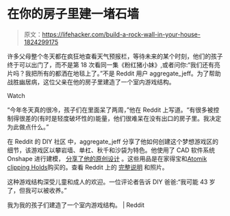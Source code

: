 # 在你的房子里建一堵石墙

> 原文：<https://lifehacker.com/build-a-rock-wall-in-your-house-1824299175>

许多父母整个冬天都在疯狂地查看天气预报栏，等待未来的某个时刻，他们的孩子终于可以出门了，而不是第 18 次看同一集《粉红猪小妹》,或者问你:“我们还有亮片吗？我把所有的都洒在地毯上了。”不是 Reddit 用户 aggregate_jeff。为了帮助战胜幽居病，这位父亲在他的房子里建造了一个室内游戏结构。

Watch

“今年冬天真的很冷，孩子们在里面呆了两周，”他在 Reddit 上写道。“有很多被控制得很差的(有时是轻度破坏性的)能量，他们很难呆在没有出口的房子里。我决定为此做点什么。”

在 Reddit 的 DIY 社区 中，aggregate_jeff 分享了他如何创建这个梦想游戏区的细节，该游戏区以攀岩墙、单杠、秋千和沙袋为特色。他使用了 CAD 软件系统 Onshape 进行建模， [分享了他的原创设计](https://cad.onshape.com/documents/65b0dc1ad4b59afa8d45b25b/w/48d314fd88aaa25eabc07f81/e/12cc85cb7dfa20af51d37b58) 。这些用品是在家得宝和[Atomik clipping Holds](https://www.atomikclimbingholds.com/)购买的。查看 Reddit 上的 [完整说明](https://www.reddit.com/r/DIY/comments/84ekdc/i_built_an_indoor_play_structure_for_my_kids/) 和照片。

这种游戏结构深受儿童和成人的欢迎。一位评论者告诉 DIY 爸爸:“我可能 43 岁了，但我可以被收养。”

我为我的孩子们建造了一个室内游戏结构。 | Reddit